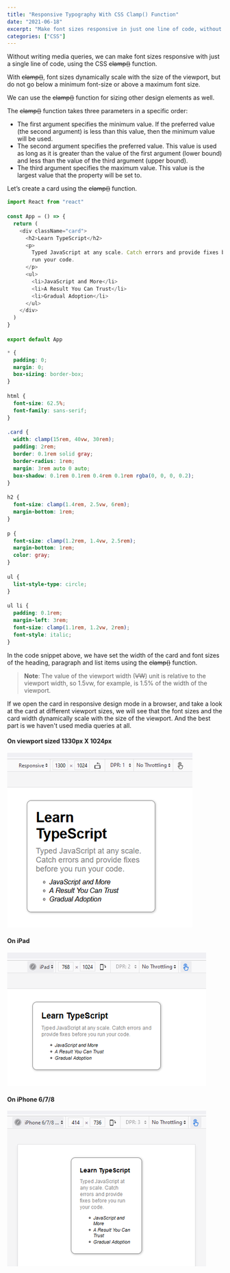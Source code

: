 ```yaml
---
title: "Responsive Typography With CSS Clamp() Function"
date: "2021-06-18"
excerpt: "Make font sizes responsive in just one line of code, without using media queries."
categories: ["CSS"]
---
```


Without writing media queries, we can make font sizes responsive with just a single line of code, using the CSS ~~clamp()~~ function.

With ~~clamp()~~, font sizes dynamically scale with the size of the viewport, but do not go below a minimum font-size or above a maximum font size.

We can use the ~~clamp()~~ function for sizing other design elements as well.

The ~~clamp()~~ function takes three parameters in a specific order:

- The first argument specifies the minimum value. If the preferred value (the second argument) is less than this value, then the minimum value will be used.
- The second argument specifies the preferred value. This value is used as long as it is greater than the value of the first argument (lower bound) and less than the value of the third argument (upper bound).
- The third argument specifies the maximum value. This value is the largest value that the property will be set to.

Let’s create a card using the ~~clamp()~~ function.

```jsx:title=src/App.js {numberLines}
import React from "react"

const App = () => {
  return (
    <div className="card">
      <h2>Learn TypeScript</h2>
      <p>
        Typed JavaScript at any scale. Catch errors and provide fixes before you
        run your code.
      </p>
      <ul>
        <li>JavaScript and More</li>
        <li>A Result You Can Trust</li>
        <li>Gradual Adoption</li>
      </ul>
    </div>
  )
}

export default App
```

```css:title=src/index.css {numberLines, 13-13, 22-22, 27-27, 39-39}
* {
  padding: 0;
  margin: 0;
  box-sizing: border-box;
}

html {
  font-size: 62.5%;
  font-family: sans-serif;
}

.card {
  width: clamp(15rem, 40vw, 30rem);
  padding: 2rem;
  border: 0.1rem solid gray;
  border-radius: 1rem;
  margin: 3rem auto 0 auto;
  box-shadow: 0.1rem 0.1rem 0.4rem 0.1rem rgba(0, 0, 0, 0.2);
}

h2 {
  font-size: clamp(1.4rem, 2.5vw, 6rem);
  margin-bottom: 1rem;
}

p {
  font-size: clamp(1.2rem, 1.4vw, 2.5rem);
  margin-bottom: 1rem;
  color: gray;
}

ul {
  list-style-type: circle;
}

ul li {
  padding: 0.1rem;
  margin-left: 3rem;
  font-size: clamp(1.1rem, 1.2vw, 2rem);
  font-style: italic;
}
```

In the code snippet above, we have set the width of the card and font sizes of the heading, paragraph and list items using the ~~clamp()~~ function.

> **Note**: The value of the viewport width (~~VW~~) unit is relative to the viewport width, so 1.5vw, for example, is 1.5% of the width of the viewport.

If we open the card in responsive design mode in a browser, and take a look at the card at different viewport sizes, we will see that the font sizes and the card width dynamically scale with the size of the viewport. And the best part is we haven't used media queries at all.

#### On viewport sized 1330px X 1024px

![Responsive Typography](../images/typography/typography1.png)

#### On iPad

![Responsive Typography](../images/typography/typography2.png)

#### On iPhone 6/7/8

![Responsive Typography](../images/typography/typography3.png)
